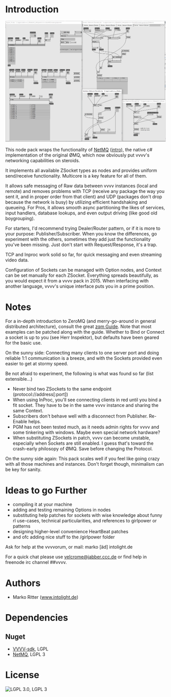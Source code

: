 Introduction
============

![Title](assets/assets/figure19_patch.png)

This node pack wraps the functionality of [NetMQ](https://github.com/zeromq/netmq) ([intro](http://netmq.readthedocs.org/en/latest/introduction/)), the native c# implementation of the original ØMQ, which now obviously put vvvv's networking capabilities on steroids. 

It implements all available ZSocket types as nodes and provides uniform send/receive functionality. Multicore is a key feature for all of them.

It allows safe messaging of Raw data between vvvv instances (local and remote) and removes problems with TCP (receive any package the way you sent it, and in proper order from that client) and UDP (packages don't drop because the network is busy) by utilizing efficient handshaking and queueing. For Pros, it allows smooth async partitioning the likes of services, input handlers, database lookups, and even output driving (like good old boygrouping).

For starters, I'd recommend trying Dealer/Router pattern, or if it is more to your purpose: Publisher/Subscriber. When you know the differences, go experiment with the others, sometimes they add just the functionality you've been missing. Just don't start with Request/Response, it's a trap.

TCP and Inproc work solid so far, for quick messaging and even streaming video data. 

Configuration of Sockets can be managed with Option nodes, and Context can be set manually for each ZSocket. Everything spreads beautifully, as you would expect it from a vvvv pack in 2015. When interfacing with another language, vvvv's unique interface puts you in a prime position.

Notes
=====

For a in-depth introduction to ZeroMQ (and merry-go-around in general distributed architecture), consult the great [zqm Guide](http://zguide.zeromq.org/page:all).
Note that most examples can be patched along with the guide. Whether to Bind or Connect a socket is up to you (see Herr Inspektor), but defaults have been geared for the basic use. 

On the sunny side: Connecting many clients to one server port and doing reliable 1:1 communication is a breeze, and with the Sockets provided even easier to get at stormy speed.

Be not afraid to experiment, the following is what was found so far (list extensible...)

 * Never bind two ZSockets to the same endpoint (protocol://address[:port])
 * When using InProc, you'll see connecting clients in red until you bind a fit socket. They have to be in the same vvvv instance and sharing the same Context.
 * Subscribers don't behave well with a disconnect from Publisher. Re-Enable helps.
 * PGM has not been tested much, as it needs admin rights for vvvv and some tinkering with windows. Maybe even special network hardware?
 * When substituting ZSockets in patch, vvvv can become unstable, especially when Sockets are still enabled. I guess that's toward the crash-early philosopy of ØMQ. Save before changing the Protocol.

On the sunny side again: This pack scales well if you feel like going crazy with all those machines and instances. Don't forget though, minimalism can be key for sanity.

Ideas to go Further
===================

 * compiling it at your machine
 * adding and testing remaining Options in nodes 
 * substituting help patches for sockets with wise knowledge about funny rl use-cases, technical particularities, and references to girlpower or patterns
 * designing higher-level convenience HeartBeat patches
 * and ofc adding nice stuff to the /girlpower folder

Ask for help at the vvvvorum, or mail: marko [äd] intolight.de

For a quick chat please use velcrome@jabber.ccc.de or find help in freenode irc channel ##vvvv.


Authors
=======
 * Marko Ritter (www.intolight.de)

Dependencies
============

Nuget
----
* [VVVV-sdk](https://github.com/vvvv/vvvv-sdk), LGPL
* [NetMQ](https://github.com/zeromq/netmq), LGPL 3

License
=======

![LGPL 3.0](https://www.gnu.org/graphics/lgplv3-147x51.png), LGPL 3

